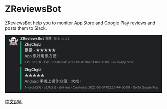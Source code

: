 # ZReviewsBot

ZReviewsBot help you to monitor App Store and Google Play reviews and posts them to Slack.

![截圖 2021-04-25 上午12 45 31](../images/2.png)

[中文說明](/doc/README_zh_tw.md)


